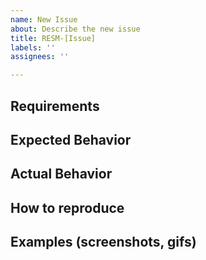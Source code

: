 ```yaml
---
name: New Issue
about: Describe the new issue
title: RESM-[Issue]
labels: ''
assignees: ''

---
```


## Requirements
## Expected Behavior
## Actual Behavior
## How to reproduce
## Examples (screenshots, gifs)
